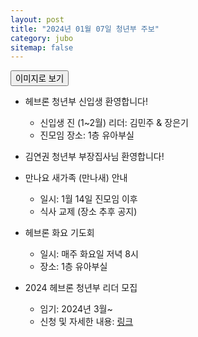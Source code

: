 ```yaml
---
layout: post
title: "2024년 01월 07일 청년부 주보"
category: jubo
sitemap: false
---
```


<button class="btn btn-sm btn-primary mt1" onclick="location.href='/assets/img/jubo/20240107.png'"> 이미지로 보기 </button>

- 헤브론 청년부 신입생 환영합니다!
  - 신입생 진 (1~2월) 리더: 김민주 & 장은기
  - 진모임 장소: 1층 유아부실

- 김연권 청년부 부장집사님 환영합니다!

- 만나요 새가족 (만나새) 안내
  - 일시: 1월 14일 진모임 이후
  - 식사 교제 (장소 추후 공지)

- 헤브론 화요 기도회
  - 일시: 매주 화요일 저녁 8시
  - 장소: 1층 유아부실

- 2024 헤브론 청년부 리더 모집
  - 임기: 2024년 3월~
  - 신청 및 자세한 내용: [링크](https://docs.google.com/forms/d/e/1FAIpQLSda3J58YvqC-rw6mgdstYi2si-fGk3TW6WdzbSkiv4eYhdmQw/viewform)
